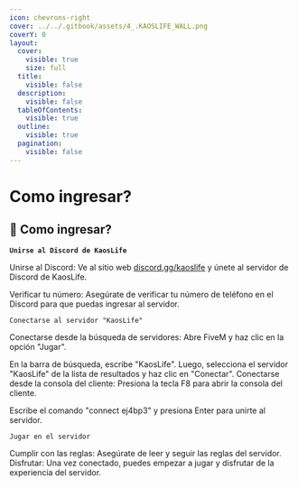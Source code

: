 ```yaml
---
icon: chevrons-right
cover: ../../.gitbook/assets/4_.KAOSLIFE_WALL.png
coverY: 0
layout:
  cover:
    visible: true
    size: full
  title:
    visible: false
  description:
    visible: false
  tableOfContents:
    visible: true
  outline:
    visible: true
  pagination:
    visible: false
---
```


# Como ingresar?

## 🚶 Como ingresar?

<pre><code><strong>Unirse al Discord de KaosLife
</strong></code></pre>

Unirse al Discord: Ve al sitio web [discord.gg/kaoslife](https://discord.com/invite/kaoslife) y únete al servidor de Discord de KaosLife.&#x20;

Verificar tu número: Asegúrate de verificar tu número de teléfono en el Discord para que puedas ingresar al servidor.

```
Conectarse al servidor "KaosLife"
```

Conectarse desde la búsqueda de servidores: Abre FiveM y haz clic en la opción "Jugar".&#x20;

En la barra de búsqueda, escribe "KaosLife". Luego, selecciona el servidor "KaosLife" de la lista de resultados y haz clic en "Conectar". Conectarse desde la consola del cliente: Presiona la tecla F8 para abrir la consola del cliente.&#x20;

Escribe el comando "connect ej4bp3" y presiona Enter para unirte al servidor.

```
Jugar en el servidor
```

Cumplir con las reglas: Asegúrate de leer y seguir las reglas del servidor. Disfrutar: Una vez conectado, puedes empezar a jugar y disfrutar de la experiencia del servidor.

